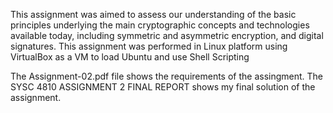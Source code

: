 This assignment was aimed to assess our understanding of the basic principles underlying the main cryptographic concepts and technologies available today, including symmetric and asymmetric encryption, and digital signatures. This assignment was performed in Linux platform using VirtualBox as a VM to load Ubuntu and use Shell Scripting

The Assignment-02.pdf file shows the requirements of the assingment.
The SYSC 4810 ASSIGNMENT 2 FINAL REPORT shows my final solution of the assignment.
